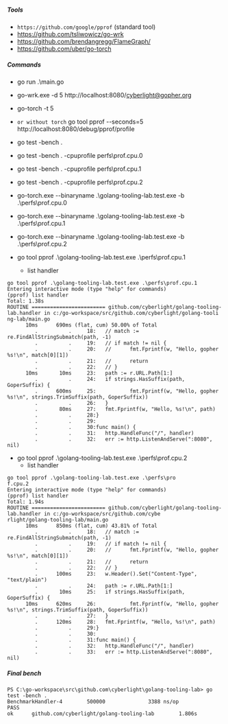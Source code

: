 ##### Tools
* ```https://github.com/google/pprof``` (standard tool)
* https://github.com/tsliwowicz/go-wrk
* https://github.com/brendangregg/FlameGraph/
* https://github.com/uber/go-torch

##### Commands
* go run .\main.go
* go-wrk.exe -d 5 http://localhost:8080/cyberlight@gopher.org
* go-torch -t 5
 * ```or without torch``` go tool pprof --seconds=5 http://localhost:8080/debug/pprof/profile 

* go test -bench .
* go test -bench . -cpuprofile perfs\prof.cpu.0
* go test -bench . -cpuprofile perfs\prof.cpu.1
* go test -bench . -cpuprofile perfs\prof.cpu.2

* go-torch.exe --binaryname .\golang-tooling-lab.test.exe -b .\perfs\prof.cpu.0
* go-torch.exe --binaryname .\golang-tooling-lab.test.exe -b .\perfs\prof.cpu.1
* go-torch.exe --binaryname .\golang-tooling-lab.test.exe -b .\perfs\prof.cpu.2

*  go tool pprof .\golang-tooling-lab.test.exe .\perfs\prof.cpu.1
   * list handler
   
```
go tool pprof .\golang-tooling-lab.test.exe .\perfs\prof.cpu.1
Entering interactive mode (type "help" for commands)
(pprof) list handler
Total: 1.38s
ROUTINE ======================== github.com/cyberlight/golang-tooling-lab.handler in c:/go-workspace/src/github.com/cyberlight/golang-tooli
ng-lab/main.go
      10ms      690ms (flat, cum) 50.00% of Total
         .          .     18:   // match := re.FindAllStringSubmatch(path, -1)
         .          .     19:   // if match != nil {
         .          .     20:   //      fmt.Fprintf(w, "Hello, gopher %s!\n", match[0][1])
         .          .     21:   //      return
         .          .     22:   // }
      10ms       10ms     23:   path := r.URL.Path[1:]
         .          .     24:   if strings.HasSuffix(path, GoperSuffix) {
         .      600ms     25:           fmt.Fprintf(w, "Hello, gopher %s!\n", strings.TrimSuffix(path, GoperSuffix))
         .          .     26:   }
         .       80ms     27:   fmt.Fprintf(w, "Hello, %s!\n", path)
         .          .     28:}
         .          .     29:
         .          .     30:func main() {
         .          .     31:   http.HandleFunc("/", handler)
         .          .     32:   err := http.ListenAndServe(":8080", nil)
```

*  go tool pprof .\golang-tooling-lab.test.exe .\perfs\prof.cpu.2
   * list handler

```
go tool pprof .\golang-tooling-lab.test.exe .\perfs\pro
f.cpu.2
Entering interactive mode (type "help" for commands)
(pprof) list handler
Total: 1.94s
ROUTINE ======================== github.com/cyberlight/golang-tooling-lab.handler in c:/go-workspace/src/github.com/cybe
rlight/golang-tooling-lab/main.go
      10ms      850ms (flat, cum) 43.81% of Total
         .          .     18:   // match := re.FindAllStringSubmatch(path, -1)
         .          .     19:   // if match != nil {
         .          .     20:   //      fmt.Fprintf(w, "Hello, gopher %s!\n", match[0][1])
         .          .     21:   //      return
         .          .     22:   // }
         .      100ms     23:   w.Header().Set("Content-Type", "text/plain")
         .          .     24:   path := r.URL.Path[1:]
         .       10ms     25:   if strings.HasSuffix(path, GoperSuffix) {
      10ms      620ms     26:           fmt.Fprintf(w, "Hello, gopher %s!\n", strings.TrimSuffix(path, GoperSuffix))
         .          .     27:   }
         .      120ms     28:   fmt.Fprintf(w, "Hello, %s!\n", path)
         .          .     29:}
         .          .     30:
         .          .     31:func main() {
         .          .     32:   http.HandleFunc("/", handler)
         .          .     33:   err := http.ListenAndServe(":8080", nil)
```

##### Final bench
```
PS C:\go-workspace\src\github.com\cyberlight\golang-tooling-lab> go test -bench .
BenchmarkHandler-4        500000              3388 ns/op
PASS
ok      github.com/cyberlight/golang-tooling-lab        1.806s
```